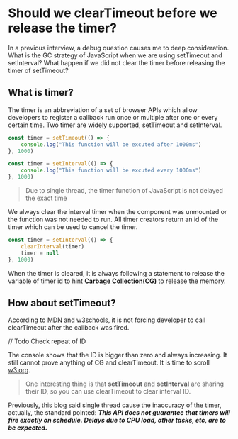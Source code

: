 # Should we clearTimeout before we release the timer?

In a previous interview, a debug question causes me to deep consideration. What is the GC strategy of JavaScript when we are using setTimeout and setInterval? What happen if we did not clear the timer before releasing the timer of setTimeout?

## What is timer?
The timer is an abbreviation of a set of browser APIs which allow developers to register a callback run once or multiple after one or every certain time. Two timer are widely supported, setTimeout and setInterval.

```JavaScript
const timer = setTimeout(() => {
    console.log("This function will be excuted after 1000ms")
}, 1000)

const timer = setInterval(() => {
    console.log("This function will be excuted every 1000ms")
}, 1000)
```
> Due to single thread, the timer function of JavaScript is not delayed the exact time

We always clear the interval timer when the component was unmounted or the function was not needed to run. All timer creators return an id of the timer which can be used to cancel the timer.
```JavaScript
const timer = setInterval(() => {
    clearInterval(timer)
    timer = null
}, 1000)
```

When the timer is cleared, it is always following a statement to release the variable of timer id to hint [**Carbage Collection(CG)**](https://developer.mozilla.org/en-US/docs/Web/JavaScript/Memory_Management) to release the memory.

## How about setTimeout?
According to [MDN](https://developer.mozilla.org/en-US/docs/Web/API/setTimeout) and [w3schools](https://www.w3schools.com/jsref/met_win_settimeout.asp), it is not forcing developer to call clearTimeout after the callback was fired. 

// Todo Check repeat of ID

The console shows that the ID is bigger than zero and always increasing. It still cannot prove anything of CG and clearTimeout. It is time to scroll [w3.org](w3.org).

> One interesting thing is that **setTimeout** and **setInterval** are sharing their ID, so you can use clearTimeout to clear interval ID.

Previously, this blog said single thread cause the inaccuracy of the timer, actually, the standard pointed: ***This API does not guarantee that timers will fire exactly on schedule. Delays due to CPU load, other tasks, etc, are to be expected.***

